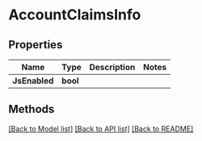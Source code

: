 # AccountClaimsInfo

## Properties

Name | Type | Description | Notes
------------ | ------------- | ------------- | -------------
**JsEnabled** | **bool** |  | 

## Methods


[[Back to Model list]](../README.md#documentation-for-models) [[Back to API list]](../README.md#documentation-for-api-endpoints) [[Back to README]](../README.md)


